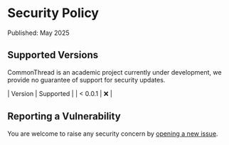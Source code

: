 # Security Policy

Published: May 2025

## Supported Versions

CommonThread is an academic project currently under development, we provide no guarantee of support for security updates. 

| Version   | Supported          |
| < 0.0.1   | :x:                |

## Reporting a Vulnerability

You are welcome to raise any security concern by [opening a new issue](https://github.com/uchicago-capp-30320/CommonThread/issues).
